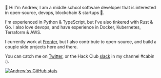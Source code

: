 👋 Hi I'm Andrew, I am a middle school software developer that is interested in open-source, devops, blockchain & startups 🚀.

I'm experienced in Python & TypeScript, but I've also tinkered with Rust & Go. I also love devops, and have experience in Docker, Kubernetes, Terraform & AWS.

I currently work at [Frenter](https://frenter.com), but I also contribute to open-source, and build a couple side projects here and there.

You can catch me on [Twitter](https://t.nijmeh.xyz), or the Hack Club [slack](https://slack.hackclub.com) in my channel #cabin :).

[![Andrew'ss GitHub stats](https://github-readme-stats.vercel.app/api?username=anddddrew)](https://github.com/anddddrew/github-readme-stats)</p>
